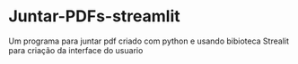 # Juntar-PDFs-streamlit
Um programa para juntar pdf criado com python e usando  bibioteca Strealit para criação da interface do usuario
